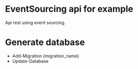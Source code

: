# EventSourcing api for example
Api rest using event sourcing.

# Generate database
* Add-Migration {migration_name}
* Update-Database
